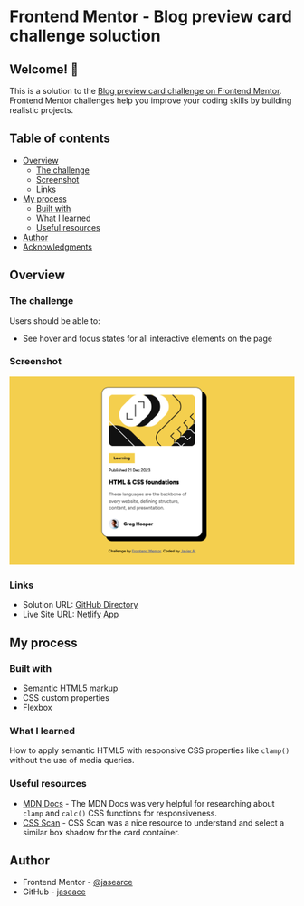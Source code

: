 # Frontend Mentor - Blog preview card challenge soluction

## Welcome! 👋

This is a solution to the [Blog preview card challenge on Frontend Mentor](https://www.frontendmentor.io/challenges/blog-preview-card-ckPaj01IcS). Frontend Mentor challenges help you improve your coding skills by building realistic projects. 

## Table of contents

- [Overview](#overview)
  - [The challenge](#the-challenge)
  - [Screenshot](#screenshot)
  - [Links](#links)
- [My process](#my-process)
  - [Built with](#built-with)
  - [What I learned](#what-i-learned)
  - [Useful resources](#useful-resources)
- [Author](#author)
- [Acknowledgments](#acknowledgments)


## Overview

### The challenge

Users should be able to:

- See hover and focus states for all interactive elements on the page

### Screenshot

![](./results/blog-preview-card-result.png)

### Links

- Solution URL: [GitHub Directory](https://github.com/jasearce/frontendmentor-challenges/tree/main/02-blog-preview-card-main)
- Live Site URL: [Netlify App](https://blog-postcard-frontendmentor.netlify.app/)

## My process

### Built with

- Semantic HTML5 markup
- CSS custom properties
- Flexbox


### What I learned

How to apply semantic HTML5 with responsive CSS properties like ```clamp()``` without the use of media queries.


### Useful resources

- [MDN Docs](https://developer.mozilla.org/en-US/) - The MDN Docs was very helpful for researching about ```clamp``` and ```calc()``` CSS functions for responsiveness.
- [CSS Scan](https://getcssscan.com/css-box-shadow-examples) - CSS Scan was a nice resource to understand and select a similar box shadow for the card container.


## Author

- Frontend Mentor - [@jasearce](https://www.frontendmentor.io/profile/jasearce)
- GitHub - [jaseace](https://github.com/jasearce)
